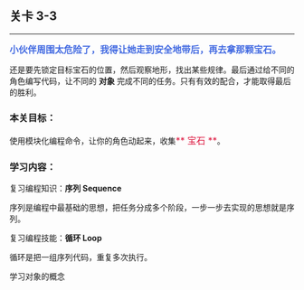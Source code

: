 ## 关卡 3-3

------
<font color=#4169E1 size=3>**小伙伴周围太危险了，我得让她走到安全地带后，再去拿那颗宝石。**</font>

还是要先锁定目标宝石的位置，然后观察地形，找出某些规律。最后通过给不同的角色编写代码，让不同的 **对象** 完成不同的任务。只有有效的配合，才能取得最后的胜利。

### 本关目标：
使用模块化编程命令，让你的角色动起来，收集<font color=#DC143C size=3>** 宝石 **</font>。

### 学习内容：
复习编程知识：**序列 Sequence**

序列是编程中最基础的思想，把任务分成多个阶段，一步一步去实现的思想就是序列。

复习编程技能：**循环 Loop**

循环是把一组序列代码，重复多次执行。

学习对象的概念
